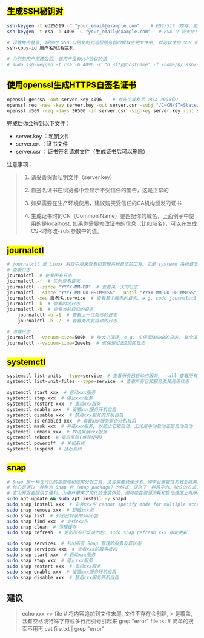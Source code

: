 ## <mark>生成SSH秘钥对</mark>
```bash
ssh-keygen -t ed25519 -C "your_email@example.com"    # ED25519（推荐，更安全）
ssh-keygen -t rsa -b 4096 -C "your_email@example.com"   # RSA（广泛支持）

# 设置免密登录, 将你的 SSH 公钥复制到远程服务器的授权密钥文件中, 就可以使用 SSH 密钥进行身份验证，而不需要每次登录时输入密码
ssh-copy-id 用户名@远程主机

# 为别的用户创建公钥, 该用户没有ssh协议的话
# sudo ssh-keygen -t rsa -b 4096 -C "b_sftp@hostname" -f /home/b/.ssh/sftp_key
```

## <mark>使用openssl生成HTTPS自签名证书</mark>
```bash
openssl genrsa -out server.key 4096    # 首先生成私钥（RSA 4096位）
openssl req -new -key server.key -out server.csr -subj "/C=CN/ST=State/L=City/O=Organization/OU=Unit/CN=localhost"   # 生成证书签名请求（CSR）
openssl x509 -req -days 36500 -in server.csr -signkey server.key -out server.crt   # 生成一个长期有效的自签名证书（这里设置有效期为36500天，约100年）
```
完成后你会得到以下文件：

- server.key ：私钥文件
- server.crt ：证书文件
- server.csr ：证书签名请求文件（生成证书后可以删除）

注意事项：
> 1. 请妥善保管私钥文件（server.key）
> 
> 2. 自签名证书在浏览器中会显示不受信任的警告，这是正常的
> 
> 3. 如果需要在生产环境使用，建议购买受信任的CA机构颁发的证书
> 
> 4. 生成证书时的CN（Common Name）要匹配你的域名，上面例子中使用的是localhost, 如果你需要修改证书的信息（比如域名），可以在生成CSR时修改-subj参数中的值。


## <mark>journalctl</mark>
```bash
# journalctl 是 Linux 系统中用来查看和管理系统日志的工具。它是 systemd 系统日志管理器的一部分，用于访问由 journald 守护进程记录的日志信息
# 查看日志
journalctl  # 查看所有日志
journalctl -f  # 实时查看日志
journalctl --since "YYYY-MM-DD"  # 查看某一天的日志
journalctl --since "YYYY-MM-DD HH:MM:SS" --until "YYYY-MM-DD HH:MM:SS"  # 查看特定时间段的日志
journalctl -xeu 服务名.service  # 查看某个服务的日志, e.g. sudo journalctl -u snap.kubelet.daemon -n 50  
journalctl -k  # 查看内核日志
journalctl -b  # 查看当前启动的日志
    journalctl -b -1  # 查看上一次启动的日志
    journalctl -b -2  # 查看两次前启动的日志

# 清理日志
journalctl --vacuum-size=500M  # 按大小清理, e.g. 仅保留500MB的日志, 其余清除
journalctl --vacuum-time=2weeks  # 仅保留过去2周的日志
```

## <mark>systemctl</mark>
```bash
systemctl list-units --type=service  # 查看所有已启动的服务, --all 查看所有服务
systemctl list-unit-files --type=service  # 查看所有已知服务及其启用状态

systemctl start xxx  # 启动xxx服务
systemctl stop xxx  # 停止xxx服务
systemctl restart xxx  # 重启xxx服务
systemctl enable xxx  # 设置xxx服务开机自启
systemctl disable xxx  # 禁用xxx服务的开机自启
systemctl is-enabled xxx  # 查看xxx服务是否开机自启
systemctl mask xxx  # 屏蔽xxx服务, 以防止它被启动，无论是手动启动还是自动启动
systemctl unmask xxx  # 取消屏蔽xxx服务
systemctl reboot  # 重启系统(推荐使用)
systemctl poweroff  # 关机系统
systemctl suspend  # 挂起系统
```

## <mark>snap</mark>
```bash
# Snap 是一种现代化的包管理和应用分发工具，适合需要快速分发、跨平台兼容性和安全隔离的场景。
# 核心是通过一种称为 Snap 包（snap package）的格式，提供了一种跨平台、独立的方式来分发和管理软件
# 它为开发者提供了便利，为用户带来了简化的安装体验，但可能在资源消耗和启动速度上有所折衷。
sudo apt update && sudo apt install -y snapd
sudo snap install xxx  # 安装xxx包 cannot specify mode for multiple store snaps (only for one store snap or several local ones)
sudo snap remove xxx  # 卸载xxx包
sudo snap list  # 列出已安装的snap包
sudo snap find xxx  # 查找xxx包
sudo snap clean  # 清理缓存
sudo snap refresh  # 更新所有已安装的包, sudo snap refresh xxx 指定更新

sudo snap services  # 列出所有 Snap 管理的服务及其状态
sudo snap services xxx  # 查看xxx的服务状态
sudo snap start xxx  # 启动xxx服务
sudo snap stop xxx  # 停止xxx服务
sudo snap restart xxx  # 重启xxx服务
sudo snap enable xxx  # 设置xxx服务开机自启
sudo snap disable xxx  # 禁用xxx服务开机自启
```
## 建议
> echo xxx >> file   # 将内容追加到文件末尾, 文件不存在会创建,  > 是覆盖, 含有空格或特殊字符或多行用引号引起来
> grep "error" file.txt  # 简单的搜索不用再 cat file.txt | grep "error"

